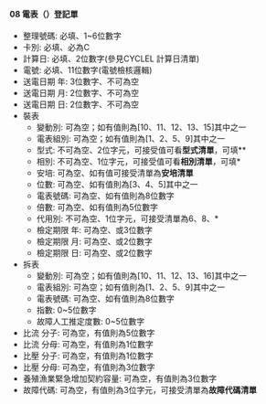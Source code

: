 #### 08 電表（）登記單 <span id="08"></span>
  - 整理號碼: 必填、1~6位數字
  - 卡別: 必填、必為C
  - 計算日: 必填、2位數字(參見CYCLEL 計算日清單)
  - 電號: 必填、11位數字(電號檢核邏輯)
  - 送電日期 年: 3位數字、不可為空
  - 送電日期 月: 2位數字、不可為空
  - 送電日期 日: 2位數字、不可為空
  - 裝表
    - 變動別: 可為空；如有值則為[10、11、12、13、15]其中之一
    - 電表組別: 可為空；如有值則為[1、2、5、9]其中之一
    - 型式: 不可為空、2位字元，可接受值可看**型式清單**，可填**
    - 相別: 不可為空、1位字元，可接受值可看**相別清單**，可填*
    - 安培: 可為空、如有值可接受清單為**安培清單**
    - 位數: 可為空、如有值則為[3、4、5]其中之一
    - 電表號碼: 可為空、如有值則為8位數字
    - 倍數: 可為空、如有值則為5位數字
    - 代用別: 不可為空、1位字元，可接受清單為6、8、*
    - 檢定期限 年: 可為空、或3位數字
    - 檢定期限 月: 可為空、或2位數字
    - 檢定期限 日: 可為空、或2位數字
  - 拆表
    - 變動別: 可為空；如有值則為[10、11、12、13、16]其中之一
    - 電表組別: 可為空；如有值則為[1、2、5、9]其中之一
    - 電表號碼: 可為空、如有值則為8位數字
    - 指數: 0~5位數字
    - 故障人工推定度數: 0~5位數字
  - 比流 分子: 可為空，有值則為5位數字
  - 比流 分母: 可為空，有值則為1位數字
  - 比壓 分子: 可為空，有值則為1位數字
  - 比壓 分母: 可為空，有值則為3位數字
  - 養殖漁業緊急增加契約容量: 可為空，有值則為3位數字
  - 故障代碼: 可為空，有值則為3位字元，可接受清單為**故障代碼清單**